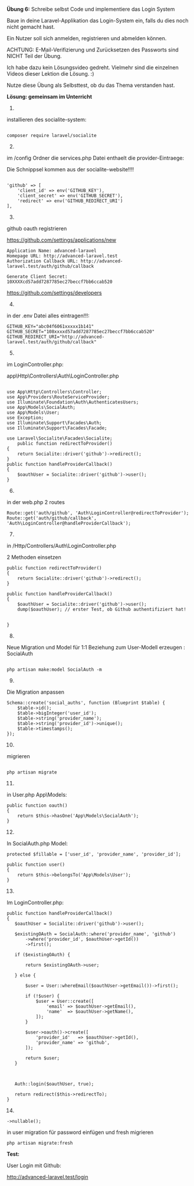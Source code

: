 **Übung 6:** Schreibe selbst Code und implementiere das Login System

Baue in deine Laravel-Applikation das Login-System ein,
falls du dies noch nicht gemacht hast. 

Ein Nutzer soll sich anmelden, registrieren und abmelden können. 

ACHTUNG:
E-Mail-Verifizierung und Zurücksetzen des Passworts sind NICHT Teil der Übung. 

Ich habe dazu kein Lösungsvideo gedreht. Vielmehr sind die einzelnen Videos dieser Lektion die Lösung. :) 

Nutze diese Übung als Selbsttest, ob du das Thema verstanden hast.

**Lösung: gemeinsam im Unterricht**



1. 
installieren des socialite-system:

```

composer require laravel/socialite

``` 


2.
im /config Ordner die services.php Datei enthaelt die provider-Eintraege:

Die Schnippsel kommen aus der socialite-website!!!!

```

'github' => [
    'client_id' => env('GITHUB_KEY'),
    'client_secret' => env('GITHUB_SECRET'),
    'redirect' => env('GITHUB_REDIRECT_URI')
],

```

3. 
github oauth registrieren

https://github.com/settings/applications/new

```
Application Name: advanced-laravel
Homepage URL: http://advanced-laravel.test
Authorization Callback URL: http://advanced-laravel.test/auth/github/callback

Generate Client Secret:
10XXXXcd57add7287785ec27beccf7bb6ccab520
```

https://github.com/settings/developers
	
4.
in der .env Datei alles eintragen!!!:

```
GITHUB_KEY="abc04f6061xxxxx1b141"
GITHUB_SECRET="108xxxxd57add7287785ec27beccf7bb6ccab520"
GITHUB_REDIRECT_URI="http://advanced-laravel.test/auth/github/callback"
```

5.
im LoginController.php:

app\Http\Controllers\Auth\LoginController.php

```

use App\Http\Controllers\Controller;
use App\Providers\RouteServiceProvider;
use Illuminate\Foundation\Auth\AuthenticatesUsers;
use App\Models\SocialAuth;
use App\Models\User;
use Exception;
use Illuminate\Support\Facades\Auth;
use Illuminate\Support\Facades\Facade;

use Laravel\Socialite\Facades\Socialite;
    public function redirectToProvider()
{
    return Socialite::driver('github')->redirect();
}
public function handleProviderCallback()
{
    $oauthUser = Socialite::driver('github')->user();
}   

```

6.
in der web.php 2 routes

```
Route::get('auth/github', 'Auth\LoginController@redirectToProvider');
Route::get('auth/github/callback', 'Auth\LoginController@handleProviderCallback');
```

7.
in  /Http/Controllers/Auth\LoginController.php

2 Methoden einsetzen

```
public function redirectToProvider()
{
    return Socialite::driver('github')->redirect();
}

public function handleProviderCallback()
{
    $oauthUser = Socialite::driver('github')->user(); 
    dump($oauthUser); // erster Test, ob Github authentifiziert hat!
    
    
}
```

	
8.
Neue Migration und Model für 1:1 Beziehung zum User-Modell erzeugen : SocialAuth

```

php artisan make:model SocialAuth -m 

```

9. 
Die Migration anpassen

```
Schema::create('social_auths', function (Blueprint $table) {
    $table->id();
    $table->bigInteger('user_id');
    $table->string('provider_name');
    $table->string('provider_id')->unique();
    $table->timestamps();
});
```` 
10.
migrieren

```

php artisan migrate

```

11.
in User.php App\Models:

```
public function oauth()
{
    return $this->hasOne('App\Models\SocialAuth');
}
```


12.
In SocialAuth.php  Model:

```
protected $fillable = ['user_id', 'provider_name', 'provider_id'];

public function user()
{
    return $this->belongsTo('App\Models\User');
}

```


13.
Im LoginController.php:
 
 ```
 public function handleProviderCallback()
{
    $oauthUser = Socialite::driver('github')->user();

    $existingOAuth = SocialAuth::where('provider_name', 'github')
        ->where('provider_id', $oauthUser->getId())
        ->first();

    if ($existingOAuth) {
	
        return $existingOAuth->user;
		
    } else {
	
        $user = User::whereEmail($oauthUser->getEmail())->first();

        if (!$user) {
            $user = User::create([
                'email' => $oauthUser->getEmail(),
                'name'  => $oauthUser->getName(),
            ]);
        }

        $user->oauth()->create([
            'provider_id'   => $oauthUser->getId(),
            'provider_name' => 'github',
        ]);

        return $user;
    }

	
	
    Auth::login($oauthUser, true);

    return redirect($this->redirectTo);
}

```


14.

```
->nullable();
```

in user migration für password einfügen und fresh migrieren

```
php artisan migrate:fresh
```

**Test:**

User Login mit Github:

http://advanced-laravel.test/login



